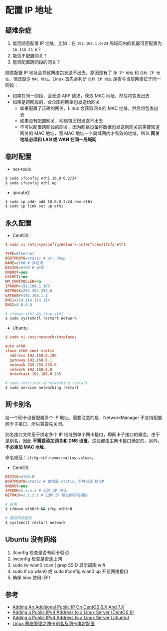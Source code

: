 # 配置 IP 地址

## 疑难杂症

1. 能否随意配置 IP 地址，比如：在 `192.168.1.0/24` 局域网内的机器可否配置为 `16.158.23.6`？
2. 能否不配置网关？
3. 能否配置跨网段的网关？

随意配置 IP 地址会导致网络包发送不出去。原因是有了 `源 IP 地址` 和 `目标 IP 地址`，但还缺少 `MAC 地址`。Linux 首先会判断 `目标 IP 地址` 是否与当前网络位于同一网段：

* 如果在同一网段，会发送 ARP 请求，获取 MAC 地址，然后将包发出去
* 如果是跨网段的，会企图将网络包发送给网关
  * 如果配置了正确的网关，Linux 会获取网关的 MAC 地址，然后将包发出去
  * 如果没有配置网关，网络包压根发送不出去
  * 不可以配置跨网段的网关，因为网络设备将数据包发送到网关前需要知道网关的 MAC 地址，而 MAC 地址一个局域网内才有效的地址，所以 **网关地址必须和 LAN 或 WAN 在同一局域网**

## 临时配置

* net-tools

```sh
$ sudo ifconfig eth1 10.0.0.2/24
$ sudo ifconfig eth1 up
```

* iproute2

```sh
$ sudo ip addr add 10.0.0.2/24 dev eth1
$ sudo ip link set up eth1
```

## 永久配置

* CentOS

```ini
$ sudo vi /etc/sysconfig/network-interfaces/ifcfg-eth1

TYPE=Ethernet
BOOTPROTO=static # or: dhcp
NAME=eth0 # 非必须
DEVICE=eth0 # 必须
ONBOOT=yes
USERCTL=no
NM_CONTROLLED=no
IPADDR=192.168.1.100
NETMASK=255.255.255.0
GATEWAY=192.168.1.1
DNS1=114.114.114.114
DNS2=8.8.8.8
```

```sh
# ifdown eth1 && ifup eth1
$ sudo systemctl restart network
```

* Ubuntu

```ini
$ sudo vi /etc/network/intefaces

auto eth0
iface eth0 inet static
  address 192.168.0.100
  gateway 192.168.0.1
  netmask 255.255.255.0
  network 192.168.0.0
  broadcast 192.168.0.255
```

```sh
# sudo /etc/init.d/networking restart
$ sudo service networking restart
```

## 网卡别名

给一个网卡设备配置多个 IP 地址。需要注意的是，NetworkManager 不支持配置网卡子接口，所以需要先关闭。

别名接口文件用于绑定多个 IP 地址到单个网卡接口，即网卡子接口的概念。由于是别名，因此 **不需要添加网关和 DNS 设置**，这些都由主网卡接口确定的。另外，**不必添加 MAC 地址**。

命名规范：`ifcfg-<if-name>:<alias-value>`。

* CentOS

```ini
DEVICE=eth0:0
BOOTPROTO=static # 始终是 static，不可以是 DHCP
ONBOOT=yes
IPADDR=x.x.x.x # 公网 IP 地址
NETMASK=z.z.z.z # 公网 IP 地址的子网掩码
```

```sh
# 启用
$ ifdown eth0:0 && ifup eth0:0

# 重启网络服务
$ systemctl restart network
```

## Ubuntu 没有网络

1. ifconfig 检查是否有网卡驱动
2. iwconfig 检查是否连上网
3. sudo iw wlan0 scan | grep SSID 显示周围 wifi
4. sudo if up wlan0 或 sudo ifconfig wlan0 up 开启网络接口
5. 确保 bios 使用 IEFI

## 参考

* [Adding An Additional Public IP On CentOS 6.X And 7.X](https://www.atlantic.net/community/howto/adding-public-ip-centos/)
* [Adding a Public IPv4 Address to a Linux Server (CentOS 6)](https://whstatic.1and1.com/help/CloudServer/EN-US/d851230.html)
* [Adding a Public IPv4 Address to a Linux Server (Ubuntu)](https://whstatic.1and1.com/help/CloudServer/EN-CA/d851242.html)
* [Linux 网络管理之网卡别名及网卡绑定配置](https://cloud.tencent.com/info/767bd980989e6488fac9d4b3ef626f27.html)